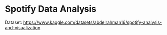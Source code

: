 # Spotify Data Analysis

Dataset:
https://www.kaggle.com/datasets/abdelrahman16/spotify-analysis-and-visualization
